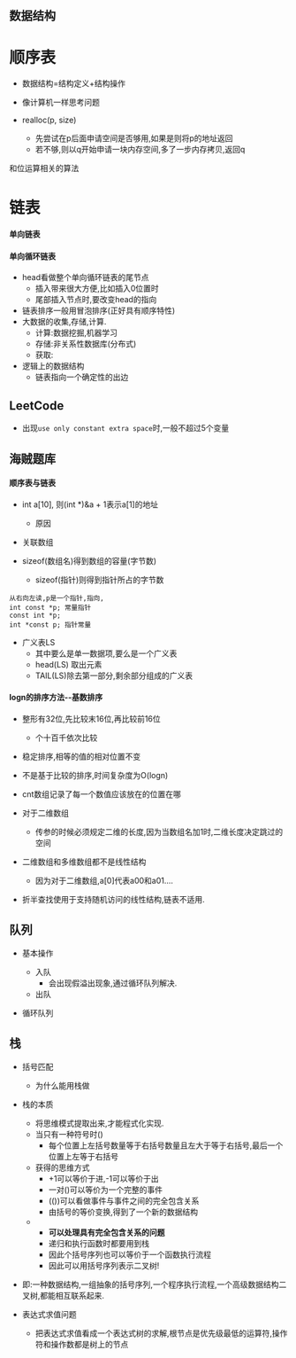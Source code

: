 ## 数据结构

# 顺序表

- 数据结构=结构定义+结构操作
- 像计算机一样思考问题



- realloc(p, size)
  - 先尝试在p后面申请空间是否够用,如果是则将p的地址返回
  - 若不够,则以q开始申请一块内存空间,多了一步内存拷贝,返回q

和位运算相关的算法

# 链表

#### 单向链表

#### 单向循环链表

- head看做整个单向循环链表的尾节点
  - 插入带来很大方便,比如插入0位置时
  - 尾部插入节点时,要改变head的指向
- 链表排序一般用冒泡排序(正好具有顺序特性)
- 大数据的收集,存储,计算.
  - 计算:数据挖掘,机器学习
  - 存储:非关系性数据库(分布式)
  - 获取:
- 逻辑上的数据结构
  - 链表指向一个确定性的出边

## LeetCode

- 出现`use only constant extra space`时,一般不超过5个变量

## 海贼题库

#### 顺序表与链表

- int a[10], 则(int *)&a + 1表示a[1]的地址
  - 原因
- 关联数组

- sizeof(数组名)得到数组的容量(字节数)
  - sizeof(指针)则得到指针所占的字节数

```
从右向左读,p是一个指针,指向,
int const *p; 常量指针
const int *p;
int *const p; 指针常量
```

- 广义表LS
  - 其中要么是单一数据项,要么是一个广义表
  - head(LS) 取出元素
  - TAIL(LS)除去第一部分,剩余部分组成的广义表

#### logn的排序方法--基数排序

- 整形有32位,先比较末16位,再比较前16位
  - 个十百千依次比较
- 稳定排序,相等的值的相对位置不变

- 不是基于比较的排序,时间复杂度为O(logn)

- cnt数组记录了每一个数值应该放在的位置在哪
- 对于二维数组
  - 传参的时候必须规定二维的长度,因为当数组名加1时,二维长度决定跳过的空间
- 二维数组和多维数组都不是线性结构
  - 因为对于二维数组,a[0]代表a00和a01....
- 折半查找使用于支持随机访问的线性结构,链表不适用.

## 队列

- 基本操作
  - 入队
    - 会出现假溢出现象,通过循环队列解决.
  - 出队

- 循环队列

## 栈

- 括号匹配
  - 为什么能用栈做
- 栈的本质
  - 将思维模式提取出来,才能程式化实现.
  - 当只有一种符号时()
    - 每个位置上左括号数量等于右括号数量且左大于等于右括号,最后一个位置上左等于右括号
  - 获得的思维方式
    - +1可以等价于进,-1可以等价于出
    - 一对()可以等价为一个完整的事件
    - (())可以看做事件与事件之间的完全包含关系
    - 由括号的等价变换,得到了一个新的数据结构
  - 
    - **可以处理具有完全包含关系的问题**
    - 递归和执行函数时都要用到栈
    - 因此个括号序列也可以等价于一个函数执行流程
    - 因此可以用括号序列表示二叉树!
- 即:一种数据结构,一组抽象的括号序列,一个程序执行流程,一个高级数据结构二叉树,都能相互联系起来.

- 表达式求值问题
  - 把表达式求值看成一个表达式树的求解,根节点是优先级最低的运算符,操作符和操作数都是树上的节点